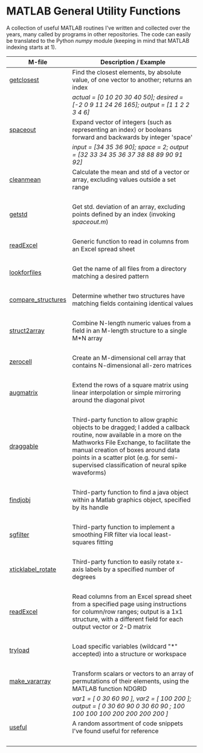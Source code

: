# MATLAB General Utility Functions
A collection of useful MATLAB routines I've written and collected over the years, many called by programs in other repositories. The code can easily be translated to the Python _numpy_ module (keeping in mind that MATLAB indexing starts at 1).

M-file | Description / Example
------ | -----------
[getclosest](getclosest.m) | Find the closest elements, by absolute value, of one vector to another; returns an index
&nbsp; | _actual = [0 10 20 30 40 50]; desired = [-2 0 9 11 24 26 165]; output = [1 1 2 2 3 4 6]_
[spaceout](spaceout.m) | Expand vector of integers (such as representing an index) or booleans forward and backwards by integer 'space'
&nbsp; | _input = [34 35 36 90]; space = 2; output = [32 33 34 35 36 37 38 88 89 90 91 92]_
[cleanmean](cleanmean.m) | Calculate the mean and std of a vector or array, excluding values outside a set range
&nbsp; | 
[getstd](getstd.m) | Get std. deviation of an array, excluding points defined by an index (invoking _spaceout.m_)
&nbsp; | 
[readExcel](readExcel.m) | Generic function to read in columns from an Excel spread sheet
&nbsp; | 
[lookforfiles](lookforfiles.m) | Get the name of all files from a directory matching a desired pattern
&nbsp; | 
[compare_structures](compare_structures.m) | Determine whether two structures have matching fields containing identical values
&nbsp; | 
[struct2array](struct2array.m) | Combine N-length numeric values from a field in an M-length structure to a single M\*N array
&nbsp; | 
[zerocell](zerocell.m) | Create an M-dimensional cell array that contains N-dimensional all-zero matrices
&nbsp; | 
[augmatrix](struct2array.m) | Extend the rows of a square matrix using linear interpolation or simple mirroring around the diagonal pivot
&nbsp; | 
[draggable](draggable.m) | Third-party function to allow graphic objects to be dragged; I added a callback routine, now available in a more on the Mathworks File Exchange, to facilitate the manual creation of boxes around data points in a scatter plot (e.g. for semi-supervised classification of neural spike waveforms)
&nbsp; | 
[findjobj](findjobj.m) | Third-party function to find a java object within a Matlab graphics object, specified by its handle
&nbsp; | 
[sgfilter](sgfilter.m) | Third-party function to implement a smoothing FIR filter via local least-squares fitting
&nbsp; | 
[xticklabel_rotate](xticklabel_rotate.m) | Third-party function to easily rotate x-axis labels by a specified number of degrees
&nbsp; | 
[readExcel](readExcel.m) | Read columns from an Excel spread sheet from a specified page using instructions for column/row ranges; output is a 1x1 structure, with a different field for each output vector or 2-D matrix
&nbsp; | 
[tryload](tryload.m) | Load specific variables (wildcard "\*" accepted) into a structure or workspace
&nbsp; | 
[make_vararray](make_vararray.m) | Transform scalars or vectors to an array of permutations of their elements, using the MATLAB function NDGRID
&nbsp; | _var1 = [ 0 30 60 90 ],  var2 = [ 100 200 ];  output = [ 0   30  60  90  0   30  60  90 ; 100 100 100 100 200 200 200 200 ]_
[useful](useful.m) | A random assortment of code snippets I've found useful for reference
&nbsp; | 
